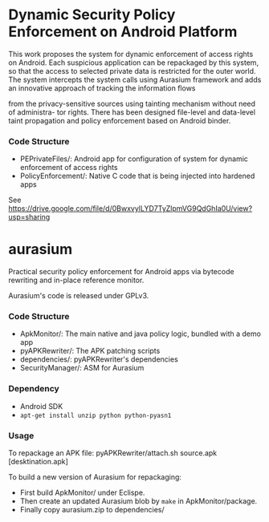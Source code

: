 Dynamic Security Policy Enforcement on Android Platform
========

This work proposes the system for dynamic enforcement of access rights on Android. Each
suspicious application can be repackaged by this system, so that the access to selected
private data is restricted for the outer world. The system intercepts the system calls using
Aurasium framework and adds an innovative approach of tracking the information flows

from the privacy-sensitive sources using tainting mechanism without need of administra-
tor rights. There has been designed file-level and data-level taint propagation and policy
enforcement based on Android binder.

### Code Structure
* PEPrivateFiles/: Android app for configuration of system for dynamic enforcement of access rights
* PolicyEnforcement/: Native C code that is being injected into hardened apps

See https://drive.google.com/file/d/0BwxvylLYD7TyZlpmVG9QdGhIa0U/view?usp=sharing

aurasium
========

Practical security policy enforcement for Android apps via bytecode rewriting and in-place reference monitor.

Aurasium's code is released under GPLv3.

### Code Structure
* ApkMonitor/: The main native and java policy logic, bundled with a demo app
* pyAPKRewriter/: The APK patching scripts
* dependencies/: pyAPKRewriter's dependencies
* SecurityManager/: ASM for Aurasium

### Dependency
* Android SDK
* `apt-get install unzip python python-pyasn1` 

### Usage
To repackage an APK file:
    pyAPKRewriter/attach.sh source.apk [desktination.apk]

To build a new version of Aurasium for repackaging:
* First build ApkMonitor/ under Eclispe. 
* Then create an updated Aurasium blob by `make` in ApkMonitor/package.
* Finally copy aurasium.zip to dependencies/
